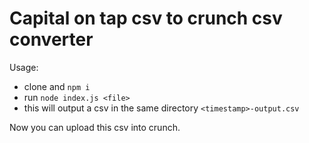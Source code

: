 # Capital on tap csv to crunch csv converter

Usage:

- clone and `npm i`
- run `node index.js <file>`
- this will output a csv in the same directory `<timestamp>-output.csv`


Now you can upload this csv into crunch.
